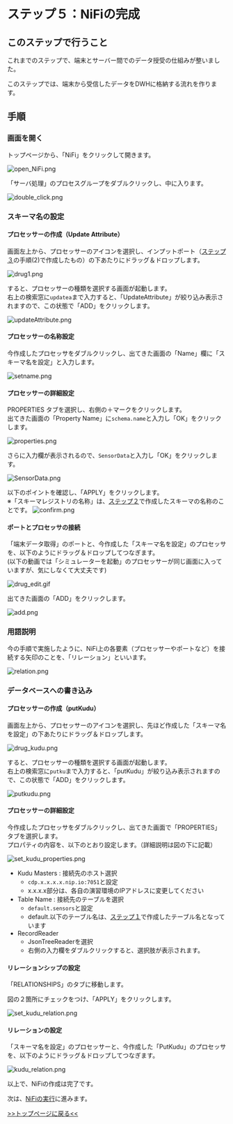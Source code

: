 # ステップ５：NiFiの完成

## このステップで行うこと

これまでのステップで、端末とサーバー間でのデータ授受の仕組みが整いました。

このステップでは、端末から受信したデータをDWHに格納する流れを作ります。

## 手順

### 画面を開く

トップページから、「NiFi」をクリックして開きます。

![open_NiFi.png](screenshots_lab05%2Fopen_NiFi.png)

「サーバ処理」のプロセスグループをダブルクリックし、中に入ります。

![double_click.png](screenshots_lab05%2Fdouble_click.png)


### スキーマ名の設定

#### プロセッサーの作成（Update Attribute）

画面左上から、プロセッサーのアイコンを選択し、インプットポート（[ステップ３](lab03_NiFi1.md)の手順(2)で作成したもの）の下あたりにドラッグ＆ドロップします。

![drug1.png](screenshots_lab05%2Fdrug1.png)

すると、プロセッサーの種類を選択する画面が起動します。<br>
右上の検索窓に`updatea`まで入力すると、「UpdateAttribute」が絞り込み表示されますので、この状態で「ADD」をクリックします。

![updateAttribute.png](screenshots_lab05%2FupdateAttribute.png)

#### プロセッサーの名称設定

今作成したプロセッサをダブルクリックし、出てきた画面の「Name」欄に「スキーマ名を設定」と入力します。

![setname.png](screenshots_lab05%2Fsetname.png)

#### プロセッサーの詳細設定

PROPERTIES タブを選択し、右側の＋マークをクリックします。<br>
出てきた画面の「Property Name」に`schema.name`と入力し「OK」をクリックします。

![properties.png](screenshots_lab05%2Fproperties.png)

さらに入力欄が表示されるので、`SensorData`と入力し「OK」をクリックします。

![SensorData.png](screenshots_lab05%2FSensorData.png)

以下のポイントを確認し、「APPLY」をクリックします。<br>
※「スキーマレジストリの名称」は、[ステップ２](lab02_create_schema.md)で作成したスキーマの名称のことです。
![confirm.png](screenshots_lab05%2Fconfirm.png)

#### ポートとプロセッサの接続

「端末データ取得」のポートと、今作成した「スキーマ名を設定」のプロセッサを、以下のようにドラッグ＆ドロップしてつなぎます。<br>
(以下の動画では「シミュレーターを起動」のプロセッサーが同じ画面に入っていますが、気にしなくて大丈夫です)

![drug_edit.gif](screenshots_lab05%2Fdrug_edit.gif)

出てきた画面の「ADD」をクリックします。

![add.png](screenshots_lab05%2Fadd.png)

### 用語説明

今の手順で実施したように、NiFi上の各要素（プロセッサーやポートなど）を接続する矢印のことを、「リレーション」といいます。

![relation.png](screenshots_lab05%2Frelation.png)

### データベースへの書き込み

#### プロセッサーの作成（putKudu）

画面左上から、プロセッサーのアイコンを選択し、先ほど作成した「スキーマ名を設定」の下あたりにドラッグ＆ドロップします。

![drug_kudu.png](screenshots_lab05%2Fdrug_kudu.png)

すると、プロセッサーの種類を選択する画面が起動します。<br>
右上の検索窓に`putku`まで入力すると、「putKudu」が絞り込み表示されますので、この状態で「ADD」をクリックします。

![putkudu.png](screenshots_lab05%2Fputkudu.png)

#### プロセッサーの詳細設定

今作成したプロセッサをダブルクリックし、出てきた画面で「PROPERTIES」タブを選択します。<br>
プロパティの内容を、以下のとおり設定します。（詳細説明は図の下に記載）

![set_kudu_properties.png](screenshots_lab05%2Fset_kudu_properties.png)

- Kudu Masters : 接続先のホスト選択
  - `cdp.x.x.x.x.nip.io:7051`と設定
  - x.x.x.x部分は、各自の演習環境のIPアドレスに変更してください
- Table Name : 接続先のテーブルを選択
  - `default.sensors`と設定
  - default.以下のテーブル名は、[ステップ１](lab01_create_DB.md)で作成したテーブル名となっています
- RecordReader
  - JsonTreeReaderを選択
  - 右側の入力欄をダブルクリックすると、選択肢が表示されます。

#### リレーションシップの設定

「RELATIONSHIPS」のタブに移動します。

図の２箇所にチェックをつけ、「APPLY」をクリックします。

![set_kudu_relation.png](screenshots_lab05%2Fset_kudu_relation.png)

#### リレーションの設定

「スキーマ名を設定」のプロセッサーと、今作成した「PutKudu」のプロセッサを、以下のようにドラッグ＆ドロップしてつなぎます。

![kudu_relation.png](screenshots_lab05%2Fkudu_relation.png)

以上で、NiFiの作成は完了です。

次は、[NiFiの実行](lab06_Nifi3.md)に進みます。

[>>トップページに戻る<<](00_top.md)